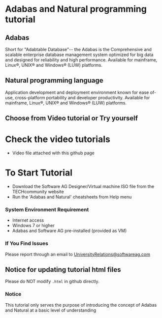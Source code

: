
# Adabas and Natural programming tutorial
  

## Adabas

Short for "Adabtable Database"-- the Adabas is the Comprehensive and scalable enterprise database management system optimized for big data and designed for reliability and high performance. Available for mainframe, Linux®, UNIX® and Windows® (LUW) platforms.

## Natural programming language

Application development and deployment environment known for ease of-use, cross-platform portability and developer productivity. Available for mainframe, Linux®, UNIX® and Windows® (LUW) platforms.


## Choose from Video tutorial or Try yourself

Check the video tutorials
=========================
 * Video file attached with this github page

To Start Tutorial
=================
 * Download the Software AG Designer/Virtual machine ISO file from the TECHcommunity website
 * Run the 'Adabas and Natural' cheatsheets from Help menu


 
### System Environment Requirement

 * Internet access
 * Windows 7 or higher
 * Adabas and Software AG pre-installed (provided as VM)
 
  

### If You Find Issues

Please report through an email to UniversityRelations@softwareag.com


Notice for updating tutorial html files
-----------------------------------------
Please do NOT modify `.html` in github directly.


### Notice

This tutorial only serves the purpose of introducing the concept of Adabas and Natural at a basic level of understanding 

